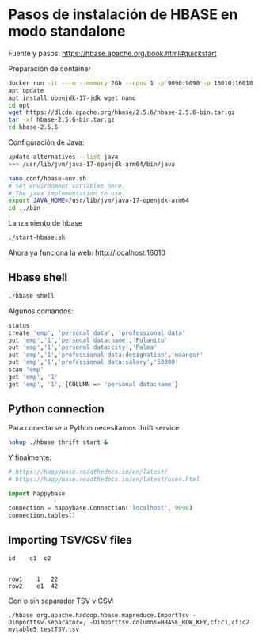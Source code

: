 # Pasos de instalación de HBASE en modo standalone

Fuente y pasos:
https://hbase.apache.org/book.html#quickstart

Preparación de container
```bash
docker run -it --rm --memory 2Gb --cpus 1 -p 9090:9090 -p 16010:16010 --network sparknet --name hbase-master ubuntu
apt update
apt install openjdk-17-jdk wget nano
cd opt
wget https://dlcdn.apache.org/hbase/2.5.6/hbase-2.5.6-bin.tar.gz
tar -xf hbase-2.5.6-bin.tar.gz 
cd hbase-2.5.6
```

Configuración de Java:
```bash
update-alternatives --list java
>>> /usr/lib/jvm/java-17-openjdk-arm64/bin/java

nano conf/hbase-env.sh
# Set environment variables here.
# The java implementation to use.
export JAVA_HOME=/usr/lib/jvm/java-17-openjdk-arm64 
cd ../bin
```

Lanzamiento de hbase
```bash
./start-hbase.sh
```

Ahora ya funciona la web:
http://localhost:16010 


## Hbase shell

```bash
./hbase shell
```

Algunos comandos:

```bash 
status
create 'emp', 'personal data', 'professional data'
put 'emp','1','personal data:name','Fulanito'
put 'emp','1','personal data:city','Palma'
put 'emp','1','professional data:designation','maanger' 
put 'emp','1','professional data:salary','50000'
scan 'emp'
get 'emp', '1'
get 'emp', '1', {COLUMN => 'personal data:name'}
```



## Python connection

Para conectarse a Python necesitamos thrift service

```bash
nohup ./hbase thrift start &
```

Y finalmente:
```python
# https://happybase.readthedocs.io/en/latest/
# https://happybase.readthedocs.io/en/latest/user.html

import happybase

connection = happybase.Connection('localhost', 9090)
connection.tables()
```


## Importing TSV/CSV files
  
  ``````
  id    c1  c2


row1    1   22
row2    e1  42
``````

Con o sin separador TSV v CSV:
```
./hbase org.apache.hadoop.hbase.mapreduce.ImportTsv -Dimporttsv.separator=, -Dimporttsv.columns=HBASE_ROW_KEY,cf:c1,cf:c2 mytable5 testTSV.tsv
```